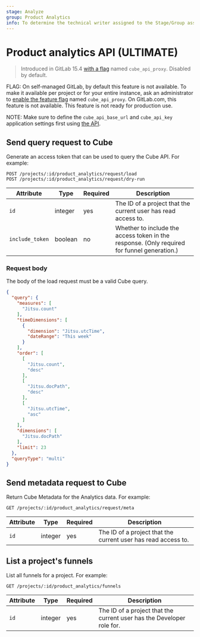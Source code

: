 ```yaml
---
stage: Analyze
group: Product Analytics
info: To determine the technical writer assigned to the Stage/Group associated with this page, see https://about.gitlab.com/handbook/product/ux/technical-writing/#assignments
---
```


# Product analytics API **(ULTIMATE)**

> Introduced in GitLab 15.4 [with a flag](../administration/feature_flags.md) named `cube_api_proxy`. Disabled by default.

FLAG:
On self-managed GitLab, by default this feature is not available. To make it available per project or for your entire instance, ask an administrator to [enable the feature flag](../administration/feature_flags.md) named `cube_api_proxy`.
On GitLab.com, this feature is not available.
This feature is not ready for production use.

NOTE:
Make sure to define the `cube_api_base_url` and `cube_api_key` application settings first using [the API](settings.md).

## Send query request to Cube

Generate an access token that can be used to query the Cube API. For example:

```plaintext
POST /projects/:id/product_analytics/request/load
POST /projects/:id/product_analytics/request/dry-run
```

| Attribute       | Type             | Required | Description                                                                                 |
|-----------------|------------------| -------- |---------------------------------------------------------------------------------------------|
| `id`            | integer          | yes      | The ID of a project that the current user has read access to.                               |
| `include_token` | boolean          | no       | Whether to include the access token in the response. (Only required for funnel generation.) |

### Request body

The body of the load request must be a valid Cube query.

```json
{
  "query": {
    "measures": [
      "Jitsu.count"
    ],
    "timeDimensions": [
      {
        "dimension": "Jitsu.utcTime",
        "dateRange": "This week"
      }
    ],
    "order": [
      [
        "Jitsu.count",
        "desc"
      ],
      [
        "Jitsu.docPath",
        "desc"
      ],
      [
        "Jitsu.utcTime",
        "asc"
      ]
    ],
    "dimensions": [
      "Jitsu.docPath"
    ],
    "limit": 23
  },
  "queryType": "multi"
}
```

## Send metadata request to Cube

Return Cube Metadata for the Analytics data. For example:

```plaintext
GET /projects/:id/product_analytics/request/meta
```

| Attribute | Type             | Required | Description                                                   |
| --------- |------------------| -------- |---------------------------------------------------------------|
| `id`      | integer          | yes      | The ID of a project that the current user has read access to. |

## List a project's funnels

List all funnels for a project. For example:

```plaintext
GET /projects/:id/product_analytics/funnels
```

| Attribute | Type             | Required | Description                                                        |
| --------- |------------------| -------- |--------------------------------------------------------------------|
| `id`      | integer          | yes      | The ID of a project that the current user has the Developer role for. |
